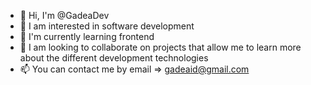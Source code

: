 - 👋 Hi, I'm @GadeaDev
- 👀 I am interested in software development
- 🌱 I'm currently learning frontend
- 💞️ I am looking to collaborate on projects that allow me to learn more about the different development technologies
- 📫 You can contact me by email => gadeaid@gmail.com

<!---
GadeaDev/GadeaDev is a ✨ special ✨ repository because its `README.md` (this file) appears on your GitHub profile.
You can click the Preview link to take a look at your changes.
--->
